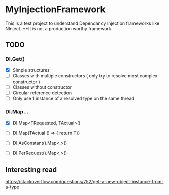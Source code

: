 # MyInjectionFramework
This is a test project to understand Dependancy Injection frameworks like NInject. 
**It is not a production worthy framework.

## TODO
### DI.Get<T>()
- [x] Simple structures
- [ ] Classes with multiple constructors ( only try to resolve most complex constructor )
- [ ] Classes without constructor
- [ ] Circular reference detection
- [ ] Only use 1 instance of a resolved type on the same thread

### DI.Map...
- [x] DI.Map<TRequested, TActual>()
- [ ] DI.Map<TRequested>(TActual () => { return T})
- [ ] DI.AsConstant().Map<,>()
- [ ] DI.PerRequest().Map<,>()


## Interesting read
https://stackoverflow.com/questions/752/get-a-new-object-instance-from-a-type
